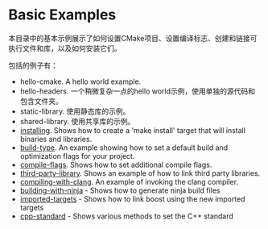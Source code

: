 # Basic Examples

本目录中的基本示例展示了如何设置CMake项目、设置编译标志、创建和链接可执行文件和库，以及如何安装它们。

包括的例子有：

- hello-cmake. A hello world example.
- hello-headers. 一个稍微复杂一点的hello world示例，使用单独的源代码和包含文件夹。
- static-library. 使用静态库的示例。
- shared-library. 使用共享库的示例。
- [installing](https://github.com/ttroy50/cmake-examples/blob/master/01-basic/E-installing). Shows how to create a 'make install' target that will install binaries and libraries.
- [build-type](https://github.com/ttroy50/cmake-examples/blob/master/01-basic/F-build-type). An example showing how to set a default build and optimization flags for your project.
- [compile-flags](https://github.com/ttroy50/cmake-examples/blob/master/01-basic/G-compile-flags). Shows how to set additional compile flags.
- [third-party-library](https://github.com/ttroy50/cmake-examples/blob/master/01-basic/H-third-party-library). Shows an example of how to link third party libraries.
- [compiling-with-clang](https://github.com/ttroy50/cmake-examples/blob/master/01-basic/I-compiling-with-clang). An example of invoking the clang compiler.
- [building-with-ninja](https://github.com/ttroy50/cmake-examples/blob/master/01-basic/J-building-with-ninja) - Shows how to generate ninja build files
- [imported-targets](https://github.com/ttroy50/cmake-examples/blob/master/01-basic/K-imported-targets) - Shows how to link boost using the new imported targets
- [cpp-standard](https://github.com/ttroy50/cmake-examples/blob/master/01-basic/L-cpp-standard) - Shows various methods to set the C++ standard